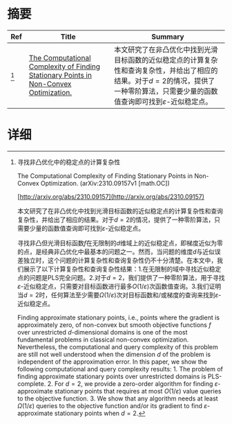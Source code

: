 # 摘要

| Ref | Title | Summary |
| --- | --- | --- |
| [^1] | [The Computational Complexity of Finding Stationary Points in Non-Convex Optimization.](http://arxiv.org/abs/2310.09157) | 本文研究了在非凸优化中找到光滑目标函数的近似稳定点的计算复杂性和查询复杂性，并给出了相应的结果。对于$d=2$的情况，提供了一种零阶算法，只需要少量的函数值查询即可找到$\varepsilon$-近似稳定点。 |

# 详细

[^1]: 寻找非凸优化中的稳定点的计算复杂性

    The Computational Complexity of Finding Stationary Points in Non-Convex Optimization. (arXiv:2310.09157v1 [math.OC])

    [http://arxiv.org/abs/2310.09157](http://arxiv.org/abs/2310.09157)

    本文研究了在非凸优化中找到光滑目标函数的近似稳定点的计算复杂性和查询复杂性，并给出了相应的结果。对于$d=2$的情况，提供了一种零阶算法，只需要少量的函数值查询即可找到$\varepsilon$-近似稳定点。

    

    寻找非凸但光滑目标函数$f$在无限制的$d$维域上的近似稳定点，即梯度近似为零的点，是经典非凸优化中最基本的问题之一。然而，当问题的维度$d$与近似误差独立时，这个问题的计算复杂性和查询复杂性仍不十分清楚。在本文中，我们展示了以下计算复杂性和查询复杂性结果：1.在无限制的域中寻找近似稳定点的问题是PLS完全问题。2.对于$d=2$，我们提供了一种零阶算法，用于寻找$\varepsilon$-近似稳定点，只需要对目标函数进行最多$O(1/\varepsilon)$次函数值查询。3.我们证明当$d=2$时，任何算法至少需要$\Omega(1/\varepsilon)$次对目标函数和/或梯度的查询来找到$\varepsilon$-近似稳定点。

    Finding approximate stationary points, i.e., points where the gradient is approximately zero, of non-convex but smooth objective functions $f$ over unrestricted $d$-dimensional domains is one of the most fundamental problems in classical non-convex optimization. Nevertheless, the computational and query complexity of this problem are still not well understood when the dimension $d$ of the problem is independent of the approximation error. In this paper, we show the following computational and query complexity results:  1. The problem of finding approximate stationary points over unrestricted domains is PLS-complete.  2. For $d = 2$, we provide a zero-order algorithm for finding $\varepsilon$-approximate stationary points that requires at most $O(1/\varepsilon)$ value queries to the objective function.  3. We show that any algorithm needs at least $\Omega(1/\varepsilon)$ queries to the objective function and/or its gradient to find $\varepsilon$-approximate stationary points when $d=2$.
    

